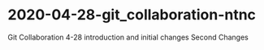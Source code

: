 # 2020-04-28-git_collaboration-ntnc
Git Collaboration 4-28
introduction and initial changes
Second Changes
